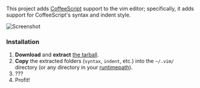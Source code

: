 This project adds [CoffeeScript] support to the vim editor; specifically, it
adds support for CoffeeScript's syntax and indent style.

![Screenshot][screenshot]

[CoffeeScript]: http://coffeescript.org
[screenshot]: http://i.imgur.com/JTSPz.png

### Installation

1. **Download** and **extract** [the tarball].
2. **Copy** the extracted folders (`syntax`, `indent`, etc.) into the `~/.vim/`
   directory (or any directory in your [runtimepath]).
3. ???
4. Profit!

[the tarball]: http://github.com/kchmck/vim-coffee-script/tarball/master
[runtimepath]: http://vimdoc.sourceforge.net/htmldoc/options.html#'runtimepath'
